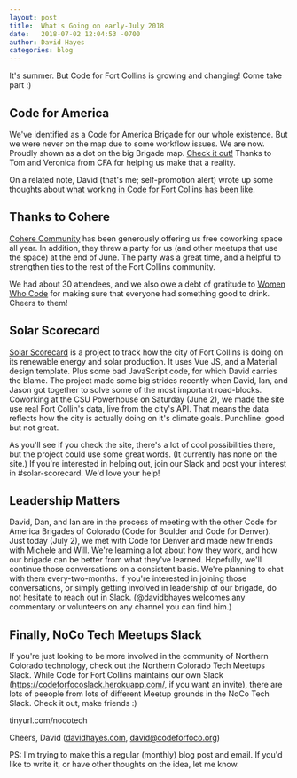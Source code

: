 ```yaml
---
layout: post
title:  What's Going on early-July 2018
date:   2018-07-02 12:04:53 -0700
author: David Hayes
categories: blog
---
```


It's summer. But Code for Fort Collins is growing and changing! Come take part :)

## Code for America

We've identified as a Code for America Brigade for our whole existence. 
But we were never on the map due to some workflow issues. 
We are now.
Proudly shown as a dot on the big Brigade map. [Check it out!](https://brigade.codeforamerica.org/) 
Thanks to Tom and Veronica from CFA for helping us make that a reality.

On a related note, David (that's me; self-promotion alert) wrote up some thoughts about 
[what working in Code for Fort Collins has been like](https://www.thoughtfulcode.com/code-for-america-brigade/).

## Thanks to Cohere

[Cohere Community](https://coherecommunity.com/) has been generously offering us free coworking space all year.
In addition, they threw a party for us (and other meetups that use the space) at the end of June.
The party was a great time, and a helpful to strengthen ties to the rest of the Fort Collins community.

We had about 30 attendees, and we also owe a debt of gratitude to [Women Who Code](https://www.meetup.com/Women-Who-Code-Fort-Collins/)
for making sure that everyone had something good to drink. Cheers to them!

## Solar Scorecard

[Solar Scorecard](http://solar-scorecard.org) is a project to track how the city of Fort Collins is doing on its renewable energy
and solar production. 
It uses Vue JS, and a Material design template.
Plus some bad JavaScript code, for which David carries the blame.
The project made some big strides recently when David, Ian, and Jason got together to solve some of the most important road-blocks.
Coworking at the CSU Powerhouse on Saturday (June 2), we made the site use real Fort Collin's data, live from the city's API.
That means the data reflects how the city is actually doing on it's climate goals. 
Punchline: good but not great.

As you'll see if you check the site, there's a lot of cool possibilities there, but the project could use some great words. 
(It currently has none on the site.)
If you're interested in helping out, join our Slack and post your interest in #solar-scorecard. We'd love your help!

## Leadership Matters

David, Dan, and Ian are in the process of meeting with the other Code for America Brigades of Colorado
(Code for Boulder and Code for Denver). 
Just today (July 2), we met with Code for Denver and made new friends with Michele and Will.
We're learning a lot about how they work, and how our brigade can be better from what they've learned. 
Hopefully, we'll continue those conversations on a consistent basis. 
We're planning to chat with them every-two-months.
If you're interested in joining those conversations, or simply getting involved in leadership of our brigade, 
do not hesitate to reach out in Slack. 
(@davidbhayes welcomes any commentary or volunteers on any channel you can find him.)

## Finally, NoCo Tech Meetups Slack

If you're just looking to be more involved in the community of Northern Colorado technology, check out the Northern Colorado Tech Meetups Slack. While Code for Fort Collins maintains our own Slack (https://codeforfocoslack.herokuapp.com/, if you want an invite), there are lots of peeople from lots of different Meetup grounds in the NoCo Tech Slack. Check it out, make friends :)

tinyurl.com/nocotech

Cheers,
David ([davidhayes.com](http://davidbhayes.com), david@codeforfoco.org)

PS: I'm trying to make this a regular (monthly) blog post and email. If you'd like to write it, or have other thoughts on the idea, let me know.

